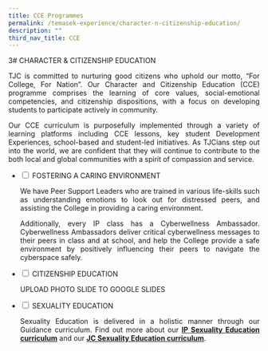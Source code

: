 ```yaml
---
title: CCE Programmes
permalink: /temasek-experience/character-n-citizenship-education/
description: ""
third_nav_title: CCE
---
```

3# CHARACTER & CITIZENSHIP EDUCATION

<p style="text-align: justify;">TJC is committed to nurturing good citizens who uphold our motto, “For College, For Nation”. Our Character and Citizenship Education (CCE) programme comprises the learning of core values, social-emotional competencies, and citizenship dispositions, with a focus on developing students to participate actively in community.</p> 

<p style="text-align: justify;">Our CCE curriculum is purposefully implemented through a variety of learning platforms including CCE lessons, key student Development Experiences, school-based and student-led initiatives. As TJCians step out into the world, we are confident that they will continue to contribute to the both local and global communities with a spirit of compassion and service.</p>

<ul class="jekyllcodex_accordion">
  <li>
    <input type="checkbox" id="accordion1">
    <label for="accordion1">FOSTERING A CARING ENVIRONMENT</label>
    <div>
			<p style="text-align: justify;">We have Peer Support Leaders who are trained in various life-skills such as understanding emotions to look out for distressed peers, and assisting the College in providing a caring environment.</p>
			<p style="text-align: justify;">Additionally, every IP class has a Cyberwellness Ambassador. Cyberwellness Ambassadors deliver critical cyberwellness messages to their peers in class and at school, and help the College provide a safe environment by positively influencing their peers to navigate the cyberspace safely.</p>
    </div>
	</li> 
  <li>
    <input type="checkbox" id="accordion2">
    <label for="accordion2">CITIZENSHIP EDUCATION</label>
    <div>
			<p style="text-align: justify;"> UPLOAD PHOTO SLIDE TO GOOGLE SLIDES</p>
    </div>
	</li> 
	  <li>
    <input type="checkbox" id="accordion3">
    <label for="accordion3">SEXUALITY EDUCATION</label>
    <div>
			<p style="text-align: justify;">Sexuality Education is delivered in a holistic manner through our Guidance curriculum. Find out more about our <a href="/temasek-experience/character-n-citizenship-education/sexuality-education-ip" target="_blank"><b>IP Sexuality Education curriculum</b></a> and our <a href="/temasek-experience/character-n-citizenship-education/sexuality-education-jc" target="_blank"><b>JC Sexuality Education curriculum</b></a>.</p>
    </div>
	</li> 
	</ul>